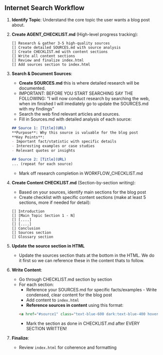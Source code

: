 ## Internet Search Workflow

1.  **Identify Topic**: Understand the core topic the user wants a blog post about.


2.  **Create AGENT_CHECKLIST.md** (High-level progress tracking):
    ```
    [] Research & gather 3-5 high-quality sources
    [] Create detailed SOURCES.md with source analysis
    [] Create CHECKLIST.md with content sections
    [] Write all content sections
    [] Review and finalize index.html
    [] Add sources section to index.html
    ```

3.  **Search & Document Sources**:
    - **Create SOURCES.md** this is where detailed research will be documented.
    - IMPORTANT: BEFORE YOU START SEARCHING SAY THE FOLLOWING: "I will now conduct research by searching the web, when im finished I will imediately go to update the SOURCES.md with my findings"
    - Search the web find relevant articles and sources.
    - Fill in Sources.md with detailed analysis of each source:
    ```markdown
    ## Source 1: [Title](URL)
    **Purpose**: Why this source is valuable for the blog post
    **Key Points**:
    - Important fact/statistic with specific details
    - Interesting examples or case studies
    - Relevant quotes or insights
    
    ## Source 2: [Title](URL)
    ... (repeat for each source)
    ```
    - Mark off research completion in WORKFLOW_CHECKLIST.md

4.  **Create Content CHECKLIST.md** (Section-by-section writing):
    - Based on your sources, identify main sections for the blog post
    - Create checklist with specific content sections (make at least 5 sections, more if needed for detail):
    ```
    [] Introduction
    [] [Main Topic Section 1 - N]
    [] [....]
    [] [....]
    [] Conclusion
    [] Sources section
    [] Glossary section
    ```

5. **Update the source section in HTML** 
    - Update the sources section thats at the bottom in the HTML. We do it first so we can reference these in the content thats to follow.

6.  **Write Content**:
    - Go through CHECKLIST.md section by section
    - For each section:
        - Reference your SOURCES.md for specific facts/examples        - Write condensed, clear content for the blog post
        - Add content to `index.html`
        - **Reference sources in content** using this format:
        ```html
        <a href="#source1" class="text-blue-600 dark:text-blue-400 hover:underline">[1]</a>
        ```
        - Mark the section as done in CHECKLIST.md after EVERY SECTION WRITTEN!

7.  **Finalize**: 
    - Review `index.html` for coherence and formatting